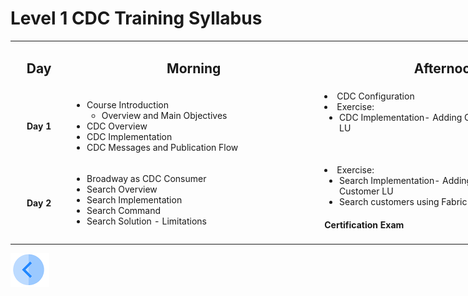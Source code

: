 # Level 1 CDC Training Syllabus

<table style="width: 900px;">
<tbody>
<tr>
<td style="text-align: center;" width="80pxl">
<h2><strong>Day</strong></h2>
</td>
<td style="text-align: center;" width="410pxl">
<h2><strong>Morning</strong></h2>
</td>
<td style="text-align: center;" width="410pxl">
<h2><strong>Afternoon</strong></h2>
</td>
</tr>
<tr>
<td style="text-align: center;"><strong>Day 1</strong></td>
<td valign="top">
<ul>
<li>Course Introduction
<ul>
<li>Overview and Main Objectives</li>
</ul>
</li>
<li>CDC Overview</li>
<li>CDC Implementation</li>
<li>CDC Messages and Publication Flow</li>
</ul>
</td>
<td valign="top">
<li>CDC Configuration</li>    
<li>Exercise:
<ul>    
<li>CDC Implementation- Adding CDC fields to Customer LU</li>
</ul>
</li>
</td>
</tr>
<tr>
<td style="text-align: center;"><strong>Day 2</strong></td>
<td valign="top">
<ul>
<li>Broadway as CDC Consumer </li>
<li>Search Overview</li>
<li>Search Implementation</li>
<li>Search Command</li>
<li>Search Solution - Limitations</li>
</td>
<td valign="top">
<li>Exercise:
<ul>
<li>Search Implementation- Adding Search fields to Customer LU</li>
<li>Search customers using Fabric Search command</li>
</ul>
</li>
<h4>Certification Exam</span></h4>   
</td>
</tr>
</tbody>
</table>




[![Previous](/articles/images/Previous.png)](01_cdc_course_overview.md)